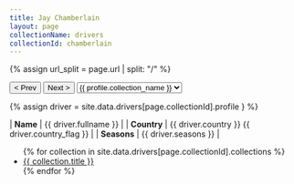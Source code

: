 ```yaml
---
title: Jay Chamberlain
layout: page
collectionName: drivers
collectionId: chamberlain
---
```


{% assign url_split = page.url | split: "/" %}
<div id="collection-navigation">
<button onclick="selector.options[selector.selectedIndex-1].value && (window.location = selector.options[selector.selectedIndex-1].value);">&lt; Prev</button>
<button onclick="selector.options[selector.selectedIndex+1].value && (window.location = selector.options[selector.selectedIndex+1].value);">Next &gt;</button>
<select id="selector" onchange="this.options[this.selectedIndex].value && (window.location = this.options[this.selectedIndex].value);">
  {% for collectionId in site.data[page.collectionName].refs %}
    {% if collectionId == page.collectionId %}
      {% assign selected = "selected" %}
    {% else %}
      {% assign selected = "" %}
    {% endif %}
    {% assign profile = site.data[page.collectionName][collectionId].profile %}
    <option value="/f1/{{ page.collectionName }}/{{ collectionId }}/{{ url_split[4] }}" {{ selected }}>{{ profile.collection_name }}</option>
  {% endfor %}
</select>
</div>

{% assign driver = site.data.drivers[page.collectionId].profile } %}

| **Name**         | {{ driver.fullname }}  |
| **Country**      | {{ driver.country }} {{ driver.country_flag }} |
| **Seasons**      | {{ driver.seasons }} |

<ul>
  {% for collection in site.data.drivers[page.collectionId].collections %}
    <li><a href="{{ collection.url }}">{{ collection.title }}</a></li>
  {% endfor %}
</ul>
